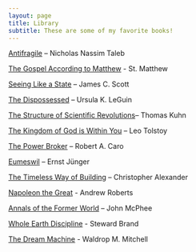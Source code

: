 ```yaml
---
layout: page
title: Library
subtitle: These are some of my favorite books!
---
```


[Antifragile](https://www.amazon.com/Antifragile-Things-That-Disorder-Incerto/dp/0812979680) – Nicholas Nassim Taleb

[The Gospel According to Matthew](https://www.amazon.com/Douay-Rheims-Bible-Black-Genuine-Leather/dp/1935302035/ref=pd_lpo_sbs_14_t_0?_encoding=UTF8&psc=1&refRID=K96APW5RECNCB3D4AVHR) - St. Matthew

[Seeing Like a State](https://www.amazon.com/Seeing-like-State-Certain-Condition/dp/0300078153) – James C. Scott

[The Dispossessed](https://www.amazon.com/Dispossessed-Hainish-Cycle-Ursula-Guin/dp/0061054887) – Ursula K. LeGuin

[The Structure of Scientific Revolutions](https://www.amazon.com/Structure-Scientific-Revolutions-Thomas-Kuhn/dp/0226458083)– Thomas Kuhn

[The Kingdom of God is Within You](https://www.amazon.com/Kingdom-God-within-You/dp/0803294042) – Leo Tolstoy

[The Power Broker](https://www.amazon.com/Power-Broker-Robert-Moses-Fall/dp/0394720245) – Robert A. Caro

[Eumeswil](https://www.amazon.com/Eumeswil-Ernst-J%C3%BCnger/dp/0914386522) – Ernst Jünger

[The Timeless Way of Building](https://www.amazon.com/Timeless-Way-Building-Christopher-Alexander/dp/0195024028) – Christopher Alexander

[Napoleon the Great](https://www.amazon.com/Napoleon-Great-Andrew-Roberts/dp/0141032014) - Andrew Roberts

[Annals of the Former World](https://www.amazon.com/Annals-Former-World-John-McPhee/dp/0374518734) – John McPhee

[Whole Earth Discipline](https://www.amazon.com/Whole-Earth-Discipline-Transgenic-Geoengineering/dp/0143118285) - Steward Brand

[The Dream Machine](https://www.amazon.com/Dream-Machine-M-Mitchell-Waldrop/dp/1732265119/ref=pd_lpo_sbs_14_t_0?_encoding=UTF8&psc=1&refRID=HM7DAGQ5VHY03SHGTSQ0) - Waldrop M. Mitchell
